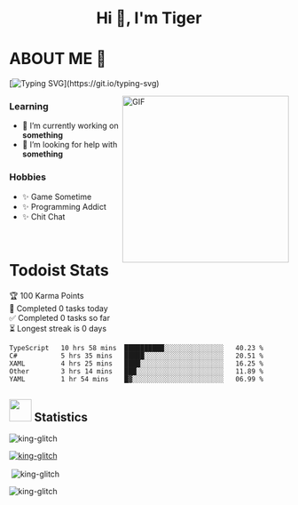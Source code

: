 <h1 align="center">Hi 👋, I'm Tiger</h1>




# ABOUT ME 💬

[![Typing SVG](https://readme-typing-svg.herokuapp.com?color=22F771&vCenter=true&lines=A+perssionate+developer+from+nowhere.)](https://git.io/typing-svg)

<img hight="200px" width="300px" alt="GIF" align="right" src="https://media.giphy.com/media/LmNwrBhejkK9EFP504/giphy.gif">

### Learning
- 🔭 I’m currently working on **something**
- 🤝 I’m looking for help with **something**

### Hobbies
- ✨ Game Sometime
- ✨ Programming Addict
- ✨ Chit Chat

</br>


# Todoist Stats

<!-- TODO-IST:START -->
🏆  100 Karma Points           
🌸  Completed 0 tasks today           
✅  Completed 0 tasks so far           
⏳  Longest streak is 0 days
<!-- TODO-IST:END -->

<!--START_SECTION:waka-->
```text
TypeScript   10 hrs 58 mins  ██████████░░░░░░░░░░░░░░░   40.23 % 
C#           5 hrs 35 mins   █████░░░░░░░░░░░░░░░░░░░░   20.51 % 
XAML         4 hrs 25 mins   ████░░░░░░░░░░░░░░░░░░░░░   16.25 % 
Other        3 hrs 14 mins   ███░░░░░░░░░░░░░░░░░░░░░░   11.89 % 
YAML         1 hr 54 mins    █▓░░░░░░░░░░░░░░░░░░░░░░░   06.99 % 
```
<!--END_SECTION:waka-->

## <img height="40" src="https://raw.githubusercontent.com/innng/innng/master/assets/kyubey.gif"/> Statistics

<p align="left"> <img src="https://komarev.com/ghpvc/?username=king-glitch&label=Profile%20views&color=0e75b6&style=flat" alt="king-glitch" /> </p>

<p align="left"> <a href="https://github.com/ryo-ma/github-profile-trophy"><img src="https://github-profile-trophy.vercel.app/?username=king-glitch" alt="king-glitch" /></a> </p>

<p>&nbsp;<img align="center" src="https://github-readme-stats.vercel.app/api?username=king-glitch" alt="king-glitch" /></p>

<p><img align="center" src="https://github-readme-streak-stats.herokuapp.com/?user=king-glitch&" alt="king-glitch" /></p>
